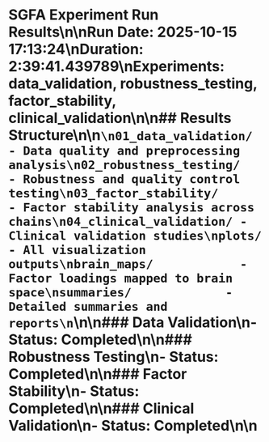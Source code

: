 # SGFA Experiment Run Results\n\n**Run Date:** 2025-10-15 17:13:24\n**Duration:** 2:39:41.439789\n**Experiments:** data_validation, robustness_testing, factor_stability, clinical_validation\n\n## Results Structure\n\n```\n01_data_validation/     - Data quality and preprocessing analysis\n02_robustness_testing/     - Robustness and quality control testing\n03_factor_stability/        - Factor stability analysis across chains\n04_clinical_validation/ - Clinical validation studies\nplots/                  - All visualization outputs\nbrain_maps/            - Factor loadings mapped to brain space\nsummaries/             - Detailed summaries and reports\n```\n\n### Data Validation\n- Status: Completed\n\n### Robustness Testing\n- Status: Completed\n\n### Factor Stability\n- Status: Completed\n\n### Clinical Validation\n- Status: Completed\n\n